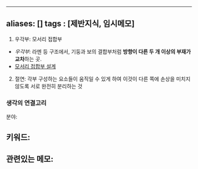 
---
aliases: []
tags : [제반지식, 임시메모]
---

1. 우각부: 모서리 접합부
  * _우각부_: 라멘 등 구조에서, 기둥과 보의 결합부처럼 **방향이 다른 두 개 이상의 부재가 교차**하는 곳.
  * [모서리 접합부 설계](https://m.blog.naver.com/PostView.naver?isHttpsRedirect=true&blogId=jinstar2145&logNo=221022646018)
2. 절연: 각부 구성하는 요소들이 움직일 수 있게 하여 이것이 다른 쪽에 손상을 미치지 않도록 서로 완전히 분리하는 것

### 생각의 연결고리
분야: 

키워드: 
 - 

관련있는 메모:
 - 

